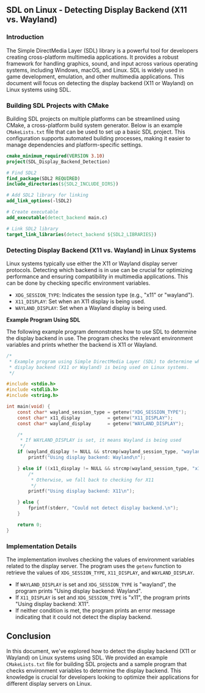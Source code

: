 ## SDL on Linux - Detecting Display Backend (X11 vs. Wayland)

### Introduction

The Simple DirectMedia Layer (SDL) library is a powerful tool for developers creating cross-platform multimedia applications. It provides a robust framework for handling graphics, sound, and input across various operating systems, including Windows, macOS, and Linux. SDL is widely used in game development, emulation, and other multimedia applications. This document will focus on detecting the display backend (X11 or Wayland) on Linux systems using SDL.

### Building SDL Projects with CMake

Building SDL projects on multiple platforms can be streamlined using CMake, a cross-platform build system generator. Below is an example `CMakeLists.txt` file that can be used to set up a basic SDL project. This configuration supports automated building processes, making it easier to manage dependencies and platform-specific settings.

```cmake
cmake_minimum_required(VERSION 3.10)
project(SDL_Display_Backend_Detection)

# Find SDL2
find_package(SDL2 REQUIRED)
include_directories(${SDL2_INCLUDE_DIRS})

# Add SDL2 library for linking
add_link_options(-lSDL2)

# Create executable
add_executable(detect_backend main.c)

# Link SDL2 library
target_link_libraries(detect_backend ${SDL2_LIBRARIES})
```

### Detecting Display Backend (X11 vs. Wayland) in Linux Systems

Linux systems typically use either the X11 or Wayland display server protocols. Detecting which backend is in use can be crucial for optimizing performance and ensuring compatibility in multimedia applications. This can be done by checking specific environment variables.

- `XDG_SESSION_TYPE`: Indicates the session type (e.g., "x11" or "wayland").
- `X11_DISPLAY`: Set when an X11 display is being used.
- `WAYLAND_DISPLAY`: Set when a Wayland display is being used.

**Example Program Using SDL**

The following example program demonstrates how to use SDL to determine the display backend in use. The program checks the relevant environment variables and prints whether the backend is X11 or Wayland.

```c
/*
 * Example program using Simple DirectMedia Layer (SDL) to determine which
 * display backend (X11 or Wayland) is being used on Linux systems.
 */

#include <stdio.h>
#include <stdlib.h>
#include <string.h>

int main(void) {
    const char* wayland_session_type = getenv("XDG_SESSION_TYPE");
    const char* x11_display          = getenv("X11_DISPLAY");
    const char* wayland_display      = getenv("WAYLAND_DISPLAY");

    /*
     * If WAYLAND_DISPLAY is set, it means Wayland is being used
     */
    if (wayland_display != NULL && strcmp(wayland_session_type, "wayland") == 0) {
        printf("Using display backend: Wayland\n");

    } else if ((x11_display != NULL && strcmp(wayland_session_type, "x11") == 0)) {
        /*
         * Otherwise, we fall back to checking for X11
         */
        printf("Using display backend: X11\n");

    } else {
        fprintf(stderr, "Could not detect display backend.\n");
    }

    return 0;
}
```

### Implementation Details

The implementation involves checking the values of environment variables related to the display server. The program uses the `getenv` function to retrieve the values of `XDG_SESSION_TYPE`, `X11_DISPLAY`, and `WAYLAND_DISPLAY`.

- If `WAYLAND_DISPLAY` is set and `XDG_SESSION_TYPE` is "wayland", the program prints "Using display backend: Wayland".
- If `X11_DISPLAY` is set and `XDG_SESSION_TYPE` is "x11", the program prints "Using display backend: X11".
- If neither condition is met, the program prints an error message indicating that it could not detect the display backend.

## Conclusion

In this document, we've explored how to detect the display backend (X11 or Wayland) on Linux systems using SDL. We provided an example `CMakeLists.txt` file for building SDL projects and a sample program that checks environment variables to determine the display backend. This knowledge is crucial for developers looking to optimize their applications for different display servers on Linux.
